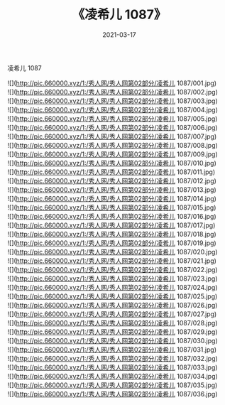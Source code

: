 ﻿---
layout: post
title:  《凌希儿 1087》
date:   2021-03-17
img: http://pic.660000.xyz/1:/秀人网/秀人网第02部分/凌希儿 1087/000.jpg
categories: [美女, 清纯, 唯美]
---

凌希儿 1087

  ![](http://pic.660000.xyz/1:/秀人网/秀人网第02部分/凌希儿 1087/001.jpg) <br> ![](http://pic.660000.xyz/1:/秀人网/秀人网第02部分/凌希儿 1087/002.jpg) <br> ![](http://pic.660000.xyz/1:/秀人网/秀人网第02部分/凌希儿 1087/003.jpg) <br> ![](http://pic.660000.xyz/1:/秀人网/秀人网第02部分/凌希儿 1087/004.jpg) <br> ![](http://pic.660000.xyz/1:/秀人网/秀人网第02部分/凌希儿 1087/005.jpg) <br> ![](http://pic.660000.xyz/1:/秀人网/秀人网第02部分/凌希儿 1087/006.jpg) <br> ![](http://pic.660000.xyz/1:/秀人网/秀人网第02部分/凌希儿 1087/007.jpg) <br> ![](http://pic.660000.xyz/1:/秀人网/秀人网第02部分/凌希儿 1087/008.jpg) <br> ![](http://pic.660000.xyz/1:/秀人网/秀人网第02部分/凌希儿 1087/009.jpg) <br> ![](http://pic.660000.xyz/1:/秀人网/秀人网第02部分/凌希儿 1087/010.jpg) <br> ![](http://pic.660000.xyz/1:/秀人网/秀人网第02部分/凌希儿 1087/011.jpg) <br> ![](http://pic.660000.xyz/1:/秀人网/秀人网第02部分/凌希儿 1087/012.jpg) <br> ![](http://pic.660000.xyz/1:/秀人网/秀人网第02部分/凌希儿 1087/013.jpg) <br> ![](http://pic.660000.xyz/1:/秀人网/秀人网第02部分/凌希儿 1087/014.jpg) <br> ![](http://pic.660000.xyz/1:/秀人网/秀人网第02部分/凌希儿 1087/015.jpg) <br> ![](http://pic.660000.xyz/1:/秀人网/秀人网第02部分/凌希儿 1087/016.jpg) <br> ![](http://pic.660000.xyz/1:/秀人网/秀人网第02部分/凌希儿 1087/017.jpg) <br> ![](http://pic.660000.xyz/1:/秀人网/秀人网第02部分/凌希儿 1087/018.jpg) <br> ![](http://pic.660000.xyz/1:/秀人网/秀人网第02部分/凌希儿 1087/019.jpg) <br> ![](http://pic.660000.xyz/1:/秀人网/秀人网第02部分/凌希儿 1087/020.jpg) <br> ![](http://pic.660000.xyz/1:/秀人网/秀人网第02部分/凌希儿 1087/021.jpg) <br> ![](http://pic.660000.xyz/1:/秀人网/秀人网第02部分/凌希儿 1087/022.jpg) <br> ![](http://pic.660000.xyz/1:/秀人网/秀人网第02部分/凌希儿 1087/023.jpg) <br> ![](http://pic.660000.xyz/1:/秀人网/秀人网第02部分/凌希儿 1087/024.jpg) <br> ![](http://pic.660000.xyz/1:/秀人网/秀人网第02部分/凌希儿 1087/025.jpg) <br> ![](http://pic.660000.xyz/1:/秀人网/秀人网第02部分/凌希儿 1087/026.jpg) <br> ![](http://pic.660000.xyz/1:/秀人网/秀人网第02部分/凌希儿 1087/027.jpg) <br> ![](http://pic.660000.xyz/1:/秀人网/秀人网第02部分/凌希儿 1087/028.jpg) <br> ![](http://pic.660000.xyz/1:/秀人网/秀人网第02部分/凌希儿 1087/029.jpg) <br> ![](http://pic.660000.xyz/1:/秀人网/秀人网第02部分/凌希儿 1087/030.jpg) <br> ![](http://pic.660000.xyz/1:/秀人网/秀人网第02部分/凌希儿 1087/031.jpg) <br> ![](http://pic.660000.xyz/1:/秀人网/秀人网第02部分/凌希儿 1087/032.jpg) <br> ![](http://pic.660000.xyz/1:/秀人网/秀人网第02部分/凌希儿 1087/033.jpg) <br> ![](http://pic.660000.xyz/1:/秀人网/秀人网第02部分/凌希儿 1087/034.jpg) <br> ![](http://pic.660000.xyz/1:/秀人网/秀人网第02部分/凌希儿 1087/035.jpg) <br> ![](http://pic.660000.xyz/1:/秀人网/秀人网第02部分/凌希儿 1087/036.jpg) <br>